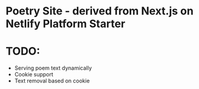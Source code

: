 # Poetry Site - derived from Next.js on Netlify Platform Starter

# TODO:
* Serving poem text dynamically
* Cookie support
* Text removal based on cookie